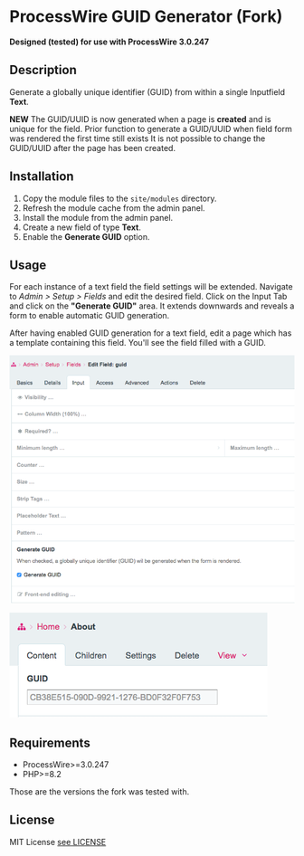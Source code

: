# ProcessWire GUID Generator (Fork)

**Designed (tested) for use with ProcessWire 3.0.247**

## Description

Generate a globally unique identifier (GUID) from within a single Inputfield **Text**.

**NEW** The GUID/UUID is now generated when a page is **created** and is unique for the field.
Prior function to generate a GUID/UUID when field form was rendered the first time still exists
It is not possible to change the GUID/UUID after the page has been created.


## Installation

1. Copy the module files to the `site/modules` directory.
2. Refresh the module cache from the admin panel.
3. Install the module from the admin panel.
4. Create a new field of type **Text**.
5. Enable the **Generate GUID** option.

## Usage

For each instance of a text field the field settings will be extended. Navigate to *Admin > Setup > Fields* and edit the desired field. Click on the Input Tab and click on the **"Generate GUID"** area.
It extends downwards and reveals a form to enable automatic GUID generation.

After having enabled GUID generation for a text field, edit a page which has a template containing this field.
You'll see the field filled with a GUID.

![Edit field](screenshots/field.png)

![Edit page](screenshots/page.png)

## Requirements

- ProcessWire>=3.0.247
- PHP>=8.2

Those are the versions the fork was tested with.

## License

MIT License [see LICENSE](LICENSE)
